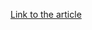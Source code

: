 [Link to the article](https://thehackernews.com/2025/06/67-trojanized-github-repositories-found.html)
